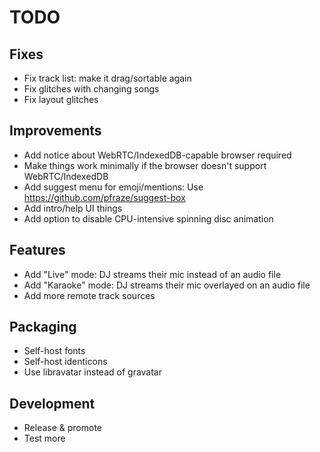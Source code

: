 # TODO

## Fixes
- Fix track list: make it drag/sortable again
- Fix glitches with changing songs
- Fix layout glitches

## Improvements
- Add notice about WebRTC/IndexedDB-capable browser required
- Make things work minimally if the browser doesn't support WebRTC/IndexedDB
- Add suggest menu for emoji/mentions: Use https://github.com/pfraze/suggest-box
- Add intro/help UI things
- Add option to disable CPU-intensive spinning disc animation

## Features
- Add "Live" mode: DJ streams their mic instead of an audio file
- Add "Karaoke" mode: DJ streams their mic overlayed on an audio file
- Add more remote track sources

## Packaging
- Self-host fonts
- Self-host identicons
- Use libravatar instead of gravatar

## Development
- Release & promote
- Test more

